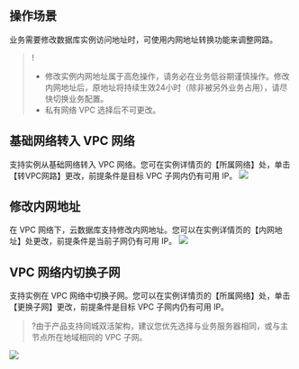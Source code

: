 ## 操作场景
业务需要修改数据库实例访问地址时，可使用内网地址转换功能来调整网路。

>!
>- 修改实例内网地址属于高危操作，请务必在业务低谷期谨慎操作。修改内网地址后，原地址将持续生效24小时（除非被另外业务占用），请尽快切换业务配置。
>- 私有网络 VPC 选择后不可更改。

## 基础网络转入 VPC 网络
支持实例从基础网络转入 VPC 网络。您可在实例详情页的【所属网络】处，单击【转VPC网路】更改，前提条件是目标 VPC 子网内仍有可用 IP。
![](https://main.qcloudimg.com/raw/e80ab6e50a1a97dcd14c2993997003d9.png)

## 修改内网地址
在 VPC 网络下，云数据库支持修改内网地址。您可以在实例详情页的【内网地址】处更改，前提条件是当前子网仍有可用 IP。
![](https://main.qcloudimg.com/raw/d82d931ebaaa831de2a888e03cc4366d.png)

## VPC 网络内切换子网
支持实例在 VPC 网络中切换子网。您可以在实例详情页的【所属网络】处，单击【更换子网】更改，前提条件是目标 VPC 子网内仍有可用 IP。
>?由于产品支持同城双活架构，建议您优先选择与业务服务器相同，或与主节点所在地域相同的 VPC 子网。
>
![](https://main.qcloudimg.com/raw/1d30d2c87804c6571badd61c66b6cb8e.png)


